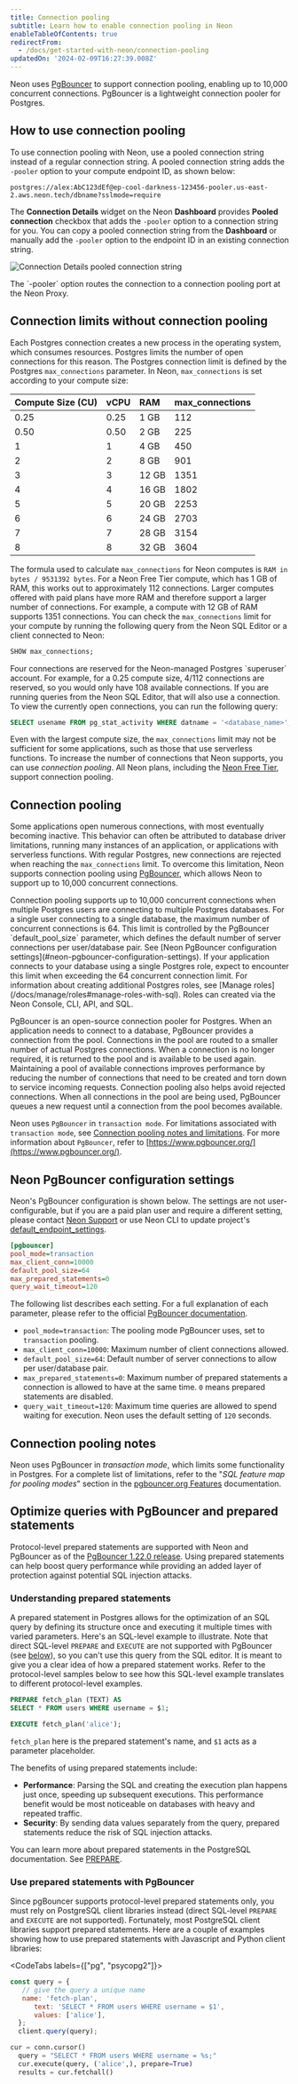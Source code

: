 ```yaml
---
title: Connection pooling
subtitle: Learn how to enable connection pooling in Neon
enableTableOfContents: true
redirectFrom:
  - /docs/get-started-with-neon/connection-pooling
updatedOn: '2024-02-09T16:27:39.008Z'
---
```


Neon uses [PgBouncer](https://www.pgbouncer.org/) to support connection pooling, enabling up to 10,000 concurrent connections. PgBouncer is a lightweight connection pooler for Postgres.

## How to use connection pooling

To use connection pooling with Neon, use a pooled connection string instead of a regular connection string. A pooled connection string adds the `-pooler` option to your compute endpoint ID, as shown below: 

```text shouldWrap
postgres://alex:AbC123dEf@ep-cool-darkness-123456-pooler.us-east-2.aws.neon.tech/dbname?sslmode=require
```

The **Connection Details** widget on the Neon **Dashboard** provides **Pooled connection** checkbox that adds the `-pooler` option to a connection string for you. You can copy a pooled connection string from the **Dashboard** or manually add the `-pooler` option to the endpoint ID in an existing connection string.

![Connection Details pooled connection string](/docs/connect/connection_details_pooled.png)

<Admonition type="info">
The `-pooler` option routes the connection to a connection pooling port at the Neon Proxy.
</Admonition>  

## Connection limits without connection pooling

Each Postgres connection creates a new process in the operating system, which consumes resources. Postgres limits the number of open connections for this reason. The Postgres connection limit is defined by the Postgres `max_connections` parameter. In Neon, `max_connections` is set according to your compute size: 

| Compute Size (CU) | vCPU | RAM   | max_connections |
|:------------------|:-----|:------|:----------------|
| 0.25              | 0.25 | 1 GB  | 112             |
| 0.50              | 0.50 | 2 GB  | 225             |
| 1                 | 1    | 4 GB  | 450             |
| 2                 | 2    | 8 GB  | 901             |
| 3                 | 3    | 12 GB | 1351            |
| 4                 | 4    | 16 GB | 1802            |
| 5                 | 5    | 20 GB | 2253            |
| 6                 | 6    | 24 GB | 2703            |
| 7                 | 7    | 28 GB | 3154            |
| 8                 | 8    | 32 GB | 3604           |

The formula used to calculate `max_connections` for Neon computes is `RAM in bytes / 9531392 bytes`. For a Neon Free Tier compute, which has 1 GB of RAM, this works out to approximately 112 connections. Larger computes offered with paid plans have more RAM and therefore support a larger number of connections. For example, a compute with 12 GB of RAM supports 1351 connections. You can check the `max_connections` limit for your compute by running the following query from the Neon SQL Editor or a client connected to Neon:

```sql
SHOW max_connections;
```

<Admonition type="note">
Four connections are reserved for the Neon-managed Postgres `superuser` account. For example, for a 0.25 compute size, 4/112 connections are reserved, so you would only have 108 available connections. If you are running queries from the Neon SQL Editor, that will also use a connection. To view the currently open connections, you can run the following query:

```sql
SELECT usename FROM pg_stat_activity WHERE datname = '<database_name>';
```
</Admonition>

Even with the largest compute size, the `max_connections` limit may not be sufficient for some applications, such as those that use serverless functions. To increase the number of connections that Neon supports, you can use _connection pooling_. All Neon plans, including the [Neon Free Tier](/docs/introduction/plans#free-tier), support connection pooling.

## Connection pooling

Some applications open numerous connections, with most eventually becoming inactive. This behavior can often be attributed to database driver limitations, running many instances of an application, or applications with serverless functions. With regular Postgres, new connections are rejected when reaching the `max_connections` limit. To overcome this limitation, Neon supports connection pooling using [PgBouncer](https://www.pgbouncer.org/), which allows Neon to support up to 10,000 concurrent connections.

<Admonition type="important">
Connection pooling supports up to 10,000 concurrent connections when multiple Postgres users are connecting to multiple Postgres databases. For a single user connecting to a single database, the maximum number of concurrent connections is 64. This limit is controlled by the PgBouncer `default_pool_size` parameter, which defines the default number of server connections per user/database pair. See [Neon PgBouncer configuration settings](#neon-pgbouncer-configuration-settings). If your application connects to your database using a single Postgres role, expect to encounter this limit when exceeding the 64 concurrent connection limit. For information about creating additional Postgres roles, see [Manage roles](/docs/manage/roles#manage-roles-with-sql). Roles can created via the Neon Console, CLI, API, and SQL.
</Admonition>

PgBouncer is an open-source connection pooler for Postgres. When an application needs to connect to a database, PgBouncer provides a connection from the pool. Connections in the pool are routed to a smaller number of actual Postgres connections. When a connection is no longer required, it is returned to the pool and is available to be used again. Maintaining a pool of available connections improves performance by reducing the number of connections that need to be created and torn down to service incoming requests. Connection pooling also helps avoid rejected connections. When all connections in the pool are being used, PgBouncer queues a new request until a connection from the pool becomes available.

Neon uses `PgBouncer` in `transaction mode`. For limitations associated with `transaction mode`, see [Connection pooling notes and limitations](#connection-pooling-notes). For more information about `PgBouncer`, refer to [https://www.pgbouncer.org/](https://www.pgbouncer.org/).

## Neon PgBouncer configuration settings

Neon's PgBouncer configuration is shown below. The settings are not user-configurable, but if you are a paid plan user and require a different setting, please contact [Neon Support](/docs/introduction/support) or use Neon CLI to update project's [default_endpoint_settings](https://api-docs.neon.tech/reference/updateproject).

```ini
[pgbouncer]
pool_mode=transaction
max_client_conn=10000
default_pool_size=64
max_prepared_statements=0
query_wait_timeout=120
```

The following list describes each setting. For a full explanation of each parameter, please refer to the official [PgBouncer documentation](https://www.pgbouncer.org/config.html).

- `pool_mode=transaction`: The pooling mode PgBouncer uses, set to `transaction` pooling.
- `max_client_conn=10000`: Maximum number of client connections allowed.
- `default_pool_size=64`: Default number of server connections to allow per user/database pair.
- `max_prepared_statements=0`: Maximum number of prepared statements a connection is allowed to have at the same time. `0` means prepared statements are disabled.
- `query_wait_timeout=120`: Maximum time queries are allowed to spend waiting for execution. Neon uses the default setting of `120` seconds.

## Connection pooling notes

Neon uses PgBouncer in _transaction mode_, which limits some functionality in Postgres. For a complete list of limitations, refer to the "_SQL feature map for pooling modes_" section in the [pgbouncer.org Features](https://www.pgbouncer.org/features.html) documentation.

## Optimize queries with PgBouncer and prepared statements

Protocol-level prepared statements are supported with Neon and PgBouncer as of the [PgBouncer 1.22.0 release](https://github.com/pgbouncer/pgbouncer/releases/tag/pgbouncer_1_21_0). Using prepared statements can help boost query performance while providing an added layer of protection against potential SQL injection attacks.

### Understanding prepared statements

A prepared statement in Postgres allows for the optimization of an SQL query by defining its structure once and executing it multiple times with varied parameters. Here's an SQL-level example to illustrate. Note that direct SQL-level `PREPARE` and `EXECUTE` are not supported with PgBouncer (see [below](#use-prepared-statements-with-pgbouncer)), so you can't use this query from the SQL editor. It is meant to give you a clear idea of how a prepared statement works. Refer to the protocol-level samples below to see how this SQL-level example translates to different protocol-level examples.

```sql
PREPARE fetch_plan (TEXT) AS
SELECT * FROM users WHERE username = $1;

EXECUTE fetch_plan('alice');
```

`fetch_plan` here is the prepared statement's name, and `$1` acts as a parameter placeholder.

The benefits of using prepared statements include:

- **Performance**: Parsing the SQL and creating the execution plan happens just once, speeding up subsequent executions. This performance benefit would be most noticeable on databases with heavy and repeated traffic.
- **Security**: By sending data values separately from the query, prepared statements reduce the risk of SQL injection attacks.

You can learn more about prepared statements in the PostgreSQL documentation. See [PREPARE](https://www.postgresql.org/docs/current/sql-prepare.html).

### Use prepared statements with PgBouncer

Since pgBouncer supports protocol-level prepared statements only, you must rely on PostgreSQL client libraries instead (direct SQL-level `PREPARE` and `EXECUTE` are not supported). Fortunately, most PostgreSQL client libraries support prepared statements. Here are a couple of examples showing how to use prepared statements with Javascript and Python client libraries:

<CodeTabs labels={["pg", "psycopg2"]}>

```javascript
const query = {
   // give the query a unique name
   name: 'fetch-plan',
      text: 'SELECT * FROM users WHERE username = $1',
      values: ['alice'],
  };
  client.query(query);
```

```python
cur = conn.cursor()
  query = "SELECT * FROM users WHERE username = %s;"
  cur.execute(query, ('alice',), prepare=True)
  results = cur.fetchall()
```

</CodeTabs>

<NeedHelp/>
